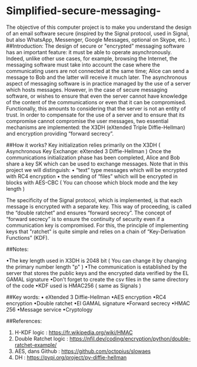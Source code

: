 # Simplified-secure-messaging-
The objective of this computer project is to make you understand the design of an email software secure (inspired by the Signal protocol, used in Signal, but also WhatsApp, Messenger, Google Messages, optional on Skype, etc. )
##Introduction:
The design of secure or "encrypted" messaging software has an important feature:
it must be able to operate asynchronously. Indeed, unlike other use cases, for
example, browsing the Internet, the messaging software must take into account the case where the
communicating users are not connected at the same time; Alice can send a message to
Bob and the latter will receive it much later.
The asynchronous aspect of messaging software is in practice managed by the use of a server which
hosts messages. However, in the case of secure messaging software, or wishes to ensure
that even the server cannot have knowledge of the content of the communications or even that it can
be compromised. Functionally, this amounts to considering that the server is not an entity of
trust.
In order to compensate for the use of a server and to ensure that its compromise cannot compromise the
user messages, two essential mechanisms are implemented: the X3DH (eXtended Triple
Diffie-Hellman) and encryption providing “forward secrecy”.

##How it works?
Key initialization relies primarily on the X3DH ( Asynchronous Key Exchange: eXtended 3 Diffie-Hellman )
Once the communications initialization phase has been completed, Alice and Bob share a key
SK which can be used to exchange messages.
Note that in this project we will distinguish:
• “text” type messages which will be encrypted with RC4 encryption
• the sending of “files” which will be encrypted in blocks with AES-CBC ( You can choose which block mode and the key length )

The specificity of the Signal protocol, which is implemented, is that each message is encrypted with
a separate key. This way of proceeding, is called the “double ratchet” and ensures “forward secrecy”.
The concept of “forward secrecy” is to ensure the continuity of security even if a communication key
is compromised. For this, the principle of implementing keys that "ratchet" is
quite simple and relies on a chain of “Key-Derivation Functions” (KDF).

##Notes:

•The key length used in X3DH is 2048 bit ( You can change it by changing the primary number length "p" )
•The communication is established by the server that stores the public keys and the encrypted data verified by the EL GAMAL signature
•Don't forget to create the csv files in the same directory of the code
•KDF used is HMAC256 ( same as Signals )

##Key words:
• eXtended 3 Diffie-Hellman
•AES encryption
•RC4 encryption
•Double ratchet
•El GAMAL signature
•Forward secrecy
•HMAC 256
•Message service
•Cryptology

##References:
1) H-KDF logic : https://fr.wikipedia.org/wiki/HMAC
2) Double Ratchet logic : https://nfil.dev/coding/encryption/python/double-ratchet-example/
3) AES, dans Github : https://github.com/octopius/slowaes
4) DH : https://pypi.org/project/py-diffie-hellman

